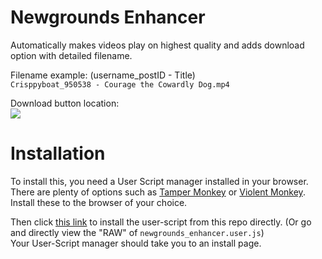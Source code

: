 # Newgrounds Enhancer
Automatically makes videos play on highest quality and adds download option with detailed filename.</br>

Filename example: (username_postID - Title)<br/>
  `Crisppyboat_950538 - Courage the Cowardly Dog.mp4`<br/>

Download button location:<br/>
![](https://i.gyazo.com/6188dbf5d54c89c62414de8b82d148fa.png)

# Installation
To install this, you need a User Script manager installed in your browser.<br/>
There are plenty of options such as [Tamper Monkey](https://www.tampermonkey.net/) or [Violent Monkey](https://github.com/violentmonkey/violentmonkey). Install these to the browser of your choice.<br/>

Then click [this link](https://github.com/Invertex/Newgrounds-Enhancer/raw/main/newgrounds_enhancer.user.js) to install the user-script from this repo directly. (Or go and directly view the "RAW" of `newgrounds_enhancer.user.js`)
</br>
Your User-Script manager should take you to an install page.
